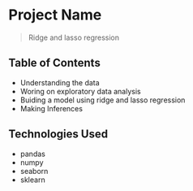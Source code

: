 # Project Name
> Ridge and lasso regression


## Table of Contents
* Understanding the data
* Woring on exploratory data analysis
* Buiding a model using ridge and lasso regression
* Making Inferences

## Technologies Used
- pandas
- numpy
- seaborn
- sklearn
